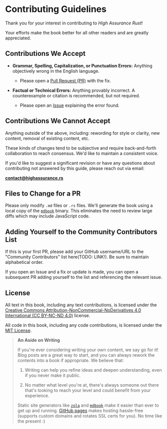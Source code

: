 # Contributing Guidelines

Thank you for your interest in contributing to *High Assurance Rust*!

Your efforts make the book better for all other readers and are greatly appreciated.

## Contributions We Accept

* **Grammar, Spelling, Capitalization, or Punctuation Errors:** Anything objectively wrong in the English language.

    * Please open a [Pull Request (PR)](https://docs.github.com/en/pull-requests/collaborating-with-pull-requests/proposing-changes-to-your-work-with-pull-requests/creating-a-pull-request) with the fix.

* **Factual or Technical Errors:** Anything provably incorrect. A counterexample or citation is recommended, but not required.

    * Please open an [Issue](https://docs.github.com/en/issues/tracking-your-work-with-issues/creating-an-issue) explaining the error found.

## Contributions We Cannot Accept

Anything outside of the above, including: rewording for style or clarity, new content, removal of existing content, etc.

These kinds of changes tend to be subjective and require back-and-forth collaboration to reach consensus.
We'd like to maintain a consistent voice.

If you'd like to suggest a significant revision or have any questions about contributing not answered by this guide, please reach out via email:

<a href="mailto:contact@highassurance.rs">**contact@highassurance.rs**</a>

## Files to Change for a PR

Please only modify `.md` files or `.rs` files.
We'll generate the book using a local copy of the [`mdbook`](https://rust-lang.github.io/mdBook/) binary.
This eliminates the need to review large diffs which may include JavaScript code.

## Adding Yourself to the Community Contributors List

If this is your first PR, please add your GitHub username/URL to the "Community Contributors" list here(TODO: LINK!).
Be sure to maintain alphabetical order.

If you open an Issue and a fix or update is made, you can open a subsequent PR adding yourself to the list and referencing the relevant issue.

## License

All text in this book, including any text contributions, is licensed under the [Creative Commons Attribution-NonCommercial-NoDerivatives 4.0 International (CC BY-NC-ND 4.0)](https://creativecommons.org/licenses/by-nc-nd/4.0/) license.

All code in this book, including any code contributions, is licensed under the [MIT License](https://opensource.org/licenses/MIT).

> **An Aside on Writing**
>
> If you're ever considering writing your own content, we say go for it!
> Blog posts are a great way to start, and you can always rework the contents into a book if appropriate.
> We believe that:
>
> 1. Writing can help you refine ideas and deepen understanding, even if you never make it public.
>
> 2. No matter what level you're at, there's always someone out there that's looking to reach your level and could benefit from your experience.
>
> Static site generators like [`zola`](https://www.getzola.org/) and [`mdbook`](https://rust-lang.github.io/mdBook/) make it easier than ever to get up and running.
> [GitHub pages](https://pages.github.com/) makes hosting hassle-free (supports custom domains and rotates SSL certs for you).
> No time like the present :)